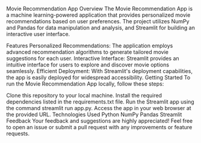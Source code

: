 Movie Recommendation App
Overview
The Movie Recommendation App is a machine learning-powered application that provides personalized movie recommendations based on user preferences. The project utilizes NumPy and Pandas for data manipulation and analysis, and Streamlit for building an interactive user interface.

Features
Personalized Recommendations: The application employs advanced recommendation algorithms to generate tailored movie suggestions for each user.
Interactive Interface: Streamlit provides an intuitive interface for users to explore and discover movie options seamlessly.
Efficient Deployment: With Streamlit's deployment capabilities, the app is easily deployed for widespread accessibility.
Getting Started
To run the Movie Recommendation App locally, follow these steps:

Clone this repository to your local machine.
Install the required dependencies listed in the requirements.txt file.
Run the Streamlit app using the command streamlit run app.py.
Access the app in your web browser at the provided URL.
Technologies Used
Python
NumPy
Pandas
Streamlit
Feedback
Your feedback and suggestions are highly appreciated! Feel free to open an issue or submit a pull request with any improvements or feature requests.

